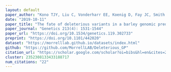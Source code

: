 ```yaml
---
layout: default
paper_author: "Kono TJY, Liu C, Vonderharr EE, Koenig D, Fay JC, Smith KP, Morrell PL"
date: "2019-10-11"
paper_title: "The fate of deleterious variants in a barley genomic prediction population"
paper_journal: "Genetics 213(4): 1531-1544"
paper_url: "https://doi.org/10.1534/genetics.119.302733"
preprint: "https://doi.org/10.1101/442020"
dataset: "https://morrelllab.github.io/datasets/index.html"
github: "https://github.com/MorrellLAB/Deleterious_GP"
citation_url: "https://scholar.google.com/scholar?oi=bibs&hl=en&cites=2352308133433188717,16821975963602970109&as_sdt=5"
cluster: 2352308133433188717
num_citations: "22"
---
```

